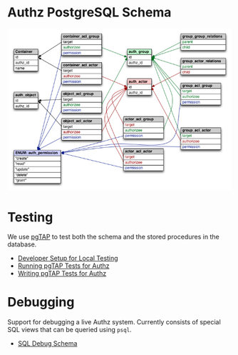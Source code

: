 Authz PostgreSQL Schema
=======================

![alt text](doc/assets/authz-schema.png "schema diagram")

# Testing

We use [pgTAP][] to test both the schema and the stored procedures in
the database.

* [Developer Setup for Local Testing](doc/system_setup_for_testing.md)
* [Running pgTAP Tests for Authz](doc/running_pgtap.md)
* [Writing pgTAP Tests for Authz](doc/writing_tests.md)

# Debugging

Support for debugging a live Authz system.  Currently consists of
special SQL views that can be queried using `psql`.

* [SQL Debug Schema](doc/debug_schema.md)

[pgTAP]:http://pgtap.org
